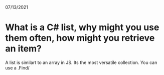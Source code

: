 07/13/2021

# What is a C# list, why might you use them often, how might you retrieve an item?

A list is similart to an array in JS. Its the most versatile collection. You can use a .Find/